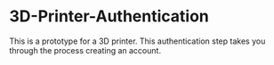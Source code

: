 # 3D-Printer-Authentication
This is a prototype for a 3D printer. This authentication step takes you through the process creating an account.
